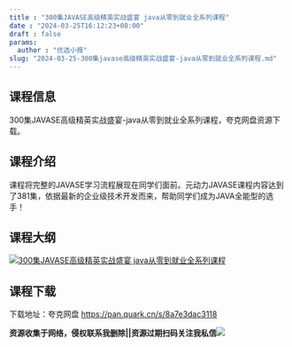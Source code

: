 ```yaml
---
title : "300集JAVASE高级精英实战盛宴 java从零到就业全系列课程"
date : "2024-03-25T16:12:23+08:00"
draft : false
params:
  author : "优选小报"
slug: "2024-03-25-300集javase高级精英实战盛宴-java从零到就业全系列课程.md"
---
```


## 课程信息

300集JAVASE高级精英实战盛宴-java从零到就业全系列课程，夸克网盘资源下载。

## 课程介绍

课程将完整的JAVASE学习流程展现在同学们面前。元动力JAVASE课程内容达到了381集，依据最新的企业级技术开发而来，帮助同学们成为JAVA全能型的选手！

## 课程大纲

[![300集JAVASE高级精英实战盛宴
java从零到就业全系列课程](//img7-1.zhekoulieshou.com/mmbiz_jpg/iaHBVewvSIbAjcr9g6TlCXSfiaDqkbzuEzlJgtl96vD85vv7yeTibKa3hOAIFAZ33sExTKz8l2mu49BIHAsMNtshA/0)](//img7-1.zhekoulieshou.com/mmbiz_jpg/iaHBVewvSIbAjcr9g6TlCXSfiaDqkbzuEzlJgtl96vD85vv7yeTibKa3hOAIFAZ33sExTKz8l2mu49BIHAsMNtshA/0)

## 课程下载

下载地址：夸克网盘 https://pan.quark.cn/s/8a7e3dac3118

**资源收集于网络，侵权联系我删除||资源过期扫码关注我私信**![](//img7-1.zhekoulieshou.com/mmbiz_jpg/iaHBVewvSIbAjcr9g6TlCXSfiaDqkbzuEzp207hVzPqT4YGQOAazQ1KNHCeACbia5Lzq4Ckwibe48iar1q7lgVP1o3w/640?wx_fmt=jpeg&from=appmsg)


